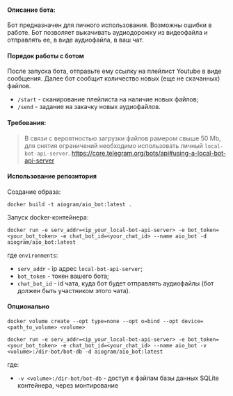 #### Описание бота:
Бот предназначен для личного использования. Возможны ошибки в работе.
Бот позволяет выкачивать аудиодорожку из видеофайла и отправлять ее, в виде аудиофайла, в ваш чат. 

#### Порядок работы с ботом
После запуска бота, отправьте ему ссылку на плейлист Youtube в виде сообщения.
Далее бот сообщит количество новых (еще не скачанных) файлов. 
- `/start` - сканирование плейлиста на наличие новых файлов;
- `/send` - задание на закачку новых аудиофайлов.

#### Требования:
> В связи с вероятностью загрузки файлов рамером свыше 50 Mb, для снятия ограничений необходимо использовать личный `local-bot-api-server`.
https://core.telegram.org/bots/api#using-a-local-bot-api-server

#### Использование репозитория

Создание образа:
```shell
docker build -t aiogram/aio_bot:latest .
```

Запуск docker-контейнера:
```shell
docker run -e serv_addr=<ip_your_local-bot-api-server> -e bot_token=<your_bot_token> -e chat_bot_id=<your_chat_id> --name aio_bot -d aiogram/aio_bot:latest
```
где `environments`:
- `serv_addr` - ip адрес `local-bot-api-server`;
- `bot_token` - токен вашего бота;
- `chat_bot_id` - id чата, куда бот будет отправлять аудиофайлы (бот должен быть участником этого чата).

#### Опционально

```shell
docker volume create --opt type=none --opt o=bind --opt device=<path_to_volume> <volume>

docker run -e serv_addr=<ip_your_local-bot-api-server> -e bot_token=<your_bot_token> -e chat_bot_id=<your_chat_id> --name aio_bot -v <volume>:/dir-bot/bot-db -d aiogram/aio_bot:latest
```
где:
- `-v <volume>:/dir-bot/bot-db` - доступ к файлам базы данных SQLite контейнера, через монтирование 